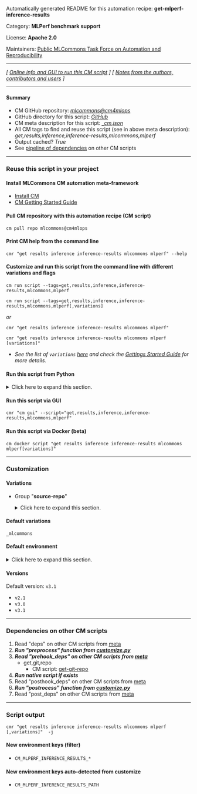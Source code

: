 Automatically generated README for this automation recipe: **get-mlperf-inference-results**

Category: **MLPerf benchmark support**

License: **Apache 2.0**

Maintainers: [Public MLCommons Task Force on Automation and Reproducibility](https://github.com/mlcommons/ck/blob/master/docs/taskforce.md)

---
*[ [Online info and GUI to run this CM script](https://access.cknowledge.org/playground/?action=scripts&name=get-mlperf-inference-results,36bae5b25dbe41da) ] [ [Notes from the authors, contributors and users](README-extra.md) ]*

---
#### Summary

* CM GitHub repository: *[mlcommons@cm4mlops](https://github.com/mlcommons/cm4mlops/tree/dev)*
* GitHub directory for this script: *[GitHub](https://github.com/mlcommons/cm4mlops/tree/dev/script/get-mlperf-inference-results)*
* CM meta description for this script: *[_cm.json](_cm.json)*
* All CM tags to find and reuse this script (see in above meta description): *get,results,inference,inference-results,mlcommons,mlperf*
* Output cached? *True*
* See [pipeline of dependencies](#dependencies-on-other-cm-scripts) on other CM scripts


---
### Reuse this script in your project

#### Install MLCommons CM automation meta-framework

* [Install CM](https://access.cknowledge.org/playground/?action=install)
* [CM Getting Started Guide](https://github.com/mlcommons/ck/blob/master/docs/getting-started.md)

#### Pull CM repository with this automation recipe (CM script)

```cm pull repo mlcommons@cm4mlops```

#### Print CM help from the command line

````cmr "get results inference inference-results mlcommons mlperf" --help````

#### Customize and run this script from the command line with different variations and flags

`cm run script --tags=get,results,inference,inference-results,mlcommons,mlperf`

`cm run script --tags=get,results,inference,inference-results,mlcommons,mlperf[,variations] `

*or*

`cmr "get results inference inference-results mlcommons mlperf"`

`cmr "get results inference inference-results mlcommons mlperf [variations]" `


* *See the list of `variations` [here](#variations) and check the [Gettings Started Guide](https://github.com/mlcommons/ck/blob/dev/docs/getting-started.md) for more details.*

#### Run this script from Python

<details>
<summary>Click here to expand this section.</summary>

```python

import cmind

r = cmind.access({'action':'run'
                  'automation':'script',
                  'tags':'get,results,inference,inference-results,mlcommons,mlperf'
                  'out':'con',
                  ...
                  (other input keys for this script)
                  ...
                 })

if r['return']>0:
    print (r['error'])

```

</details>


#### Run this script via GUI

```cmr "cm gui" --script="get,results,inference,inference-results,mlcommons,mlperf"```

#### Run this script via Docker (beta)

`cm docker script "get results inference inference-results mlcommons mlperf[variations]" `

___
### Customization


#### Variations

  * Group "**source-repo**"
    <details>
    <summary>Click here to expand this section.</summary>

    * `_ctuning`
      - Environment variables:
        - *GITHUB_REPO_OWNER*: `ctuning`
      - Workflow:
    * `_custom`
      - Environment variables:
        - *GITHUB_REPO_OWNER*: `arjunsuresh`
      - Workflow:
    * **`_mlcommons`** (default)
      - Environment variables:
        - *GITHUB_REPO_OWNER*: `mlcommons`
      - Workflow:
    * `_nvidia-only`
      - Environment variables:
        - *GITHUB_REPO_OWNER*: `GATEOverflow`
        - *NVIDIA_ONLY*: `yes`
      - Workflow:

    </details>


#### Default variations

`_mlcommons`
#### Default environment

<details>
<summary>Click here to expand this section.</summary>

These keys can be updated via `--env.KEY=VALUE` or `env` dictionary in `@input.json` or using script flags.

* CM_GIT_CHECKOUT: `master`
* CM_GIT_DEPTH: `--depth 1`
* CM_GIT_PATCH: `no`

</details>

#### Versions
Default version: `v3.1`

* `v2.1`
* `v3.0`
* `v3.1`
___
### Dependencies on other CM scripts


  1. Read "deps" on other CM scripts from [meta](https://github.com/mlcommons/cm4mlops/tree/dev/script/get-mlperf-inference-results/_cm.json)
  1. ***Run "preprocess" function from [customize.py](https://github.com/mlcommons/cm4mlops/tree/dev/script/get-mlperf-inference-results/customize.py)***
  1. ***Read "prehook_deps" on other CM scripts from [meta](https://github.com/mlcommons/cm4mlops/tree/dev/script/get-mlperf-inference-results/_cm.json)***
     * get,git,repo
       - CM script: [get-git-repo](https://github.com/mlcommons/cm4mlops/tree/master/script/get-git-repo)
  1. ***Run native script if exists***
  1. Read "posthook_deps" on other CM scripts from [meta](https://github.com/mlcommons/cm4mlops/tree/dev/script/get-mlperf-inference-results/_cm.json)
  1. ***Run "postrocess" function from [customize.py](https://github.com/mlcommons/cm4mlops/tree/dev/script/get-mlperf-inference-results/customize.py)***
  1. Read "post_deps" on other CM scripts from [meta](https://github.com/mlcommons/cm4mlops/tree/dev/script/get-mlperf-inference-results/_cm.json)

___
### Script output
`cmr "get results inference inference-results mlcommons mlperf [,variations]"  -j`
#### New environment keys (filter)

* `CM_MLPERF_INFERENCE_RESULTS_*`
#### New environment keys auto-detected from customize

* `CM_MLPERF_INFERENCE_RESULTS_PATH`